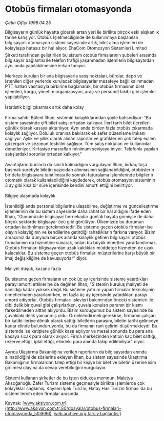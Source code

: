 # Otobüs firmaları otomasyonda

*Çetin Çiftçi 1998.04.25*

<div class="pNewsDetailMainContent ctx_content" itemprop="articleBody">
 Bilgisayarın günlük hayatta giderek artan yeri ile birlikte birçok eski alışkanlık tarihe karışıyor. Otobüs İşletmeciliğinde de kullanılmaya başlanılan bilgisayarlı otomasyon sistemi sayesinde artık, bilet alma işlemleri de kolaylaşıp hatasız bir hal alıyor. EhaCom Otomosyon Sistemleri Limited Şirketi tarafından geliştirilen bu sistem otobüs firmalarının şubeleri arasında bilgisayar bağlantısı ile telefon trafiği yaşanmadan işlemlerin bilgisayardan aynı anda yapılabilmesine imkan tanıyor.
 <br/>
 <br/>
 Merkeze kurulan bir ana bilgisayarla satış noktaları, bürolar, depo ve istenilen diğer yerlerde kurulacak bilgisayarlar mesafeye bağlı kalınmadan PTT hatları vasıtasıyla birbirine bağlanarak, bir otobüs firmasının bilet işlemleri, kargo, yönetim organizasyon, araç ve personel takibi gibi işlemler yapılabiliyor.
 <br/>
 <br/>
 İstatistik bilgi çıkarmak artık daha kolay
 <br/>
 <br/>
 Firma sahibi Bülent İlhan, sistemin kolaylıklarından şöyle bahsediyor: "Bu sistem sayesinde çift bilet satışı ortadan kalkıyor. İleri tarih bilet ücretleri günlük olarak kasaya aktarılıyor. Aynı anda birden fazla otobüs çıkarmada kolaylık sağlıyor. Doluluk oranına bakılarak ek sefer düzenleme imkanı sağlıyor. Aylık ve yıllık olarak alınan raporlar ve grafikler en çok talep edilen güzergah ve sezonun tesbitini sağlıyor. Tüm satış noktaları ve kullanıcılar denetleniyor. Kırtasiye masrafları minimum seviyeye iniyor. Telefonla yapılan satışlardaki sorunlar ortadan kalkıyor."
 <br/>
 <br/>
 Avantajların bunlarla da sınırlı kalmadığını vurgulayan İlhan, birkaç tuşa basmak suretiyle biletin yazıcıdan alınmasının sağlanabildiğini, otobüslerin bir defa bilgisayara tanıtılması ile sonraki faturalama işlemlerinde bilgilerin otomatik olarak kullanılabildiğini kaydederek, otobüs otomasyon sisteminin 3 ay gibi kısa bir süre içerisinde kendini amorti ettiğini belirtiyor.
 <br/>
 <br/>
 Bilgiye ulaşmada kolaylık
 <br/>
 <br/>
 İstenildiği anda personel bilgilerine ulaşabilme, değiştirme ve güncelleştirme işlemlerinin de bu sistem sayesinde daha rahat bir hal aldığını ifade eden İlhan, "Günümüzde bilgisayar hernekadar günlük hayata girmişse de daha birçok sektörde bilgisayar öcü gibi görülüyor. Ülkemizde bu durumun ortadan kaldırılması gerekmektedir. Bu sisteme geçen otobüs firmaları ise olayın kolaylığının ve kendilerine getirdiği rahatlıkların farkına varıyor. Bizim amacımız da dünyada birçok alanda kolaylık getiren bilgisayarı otobüs firmalarının da hizmetine sunarak, onları bu büyük nimetten yararlandırmak. Otobüs firmaları bilgisayardan uzak kaldıkları müddetçe hizmeten de uzak kalacaklar. Bu sisteme geçen otobüs firmaları müşterilerine karşı büyük bir imaj değişikliğine de kavuşuyorlar" diyor.
 <br/>
 <br/>
 Maliyet düşük,  kazanç fazla
 <br/>
 <br/>
 Bu sisteme geçen firmaların en çok üç ay içerisinde sisteme yatırdıkları parayı amorti ettiklerine de değinen İlhan, "Sistemin kuruluş maliyeti de sanıldığı kadar yüksek değil. Bu sisteme yatırım yapan firmalar teknolojinin nimetlerinden yararlanırken, en fazla üç ay içerisinde yatırdıkları parayı amorti ediyorlar. Otobüs firmaları işlevleri bakımından önceki sistemleri ile dibi delik bir çuval gibi çalışırlarken, çuvala konulan paranın bir kısmı farkedilmeden alttan akıyordu. Bizim kurduğumuz bu sistem sayesinde bu çuvaldaki delik yamanmış oldu. Örneklendirmek gerekirse, firmanın çalışan bir katibi ileriye dönük olarak sattığı biletlerin parasını, biletin tarihi gelinceye kadar elinde bulunduruyordu, bu da firmanın rant gelirini düşürmekteydi. Bu sistemde ise katiplere günlük kasa açılıyor ve mesai sonunda bu para ana kasaya sıcak para olarak akıyor. Firma merkezinden katibin kaç bilet sattığı, rezerve ettiği, iptal ettiği, elindeki para anında takip edilebiliyor" diyor.
 <br/>
 <br/>
 Ayrıca Ulaştırma Bakanlığına verilen raporların da bilgisayardan anında alınabildiğini de sözlerine ekleyen İlhan, bu sistem sayesinde Ulaştırma Bakanlığının firmalardan talep ettiği bir kişiye bir bilet ve biletin üzerine isim girilmesi olayına da cevap verebildiğini vurguluyor.
 <br/>
 <br/>
 Sistemi kullanan şirketler de bu işten oldukça memnun. Malatya Aksoğanoğlu Zafer Turizm sisteme geçmesiyle birlikte işlemlerde çok kolaylıklar sağlamış. Kayseri İpek Turizm, Hatay Has Turizm firması da bu sistemi tercih eden firmalar arasında.
 <br/>
</div>


Kaynak: [www.aksiyon.com.tr](http://www.aksiyon.com.tr:80/dosyalar/otobus-firmalari-otomasyonda_503686), [web.archive.org (arşiv bağlantısı)](http://web.archive.org/web/20151027070031/http://www.aksiyon.com.tr:80/dosyalar/otobus-firmalari-otomasyonda_503686)
